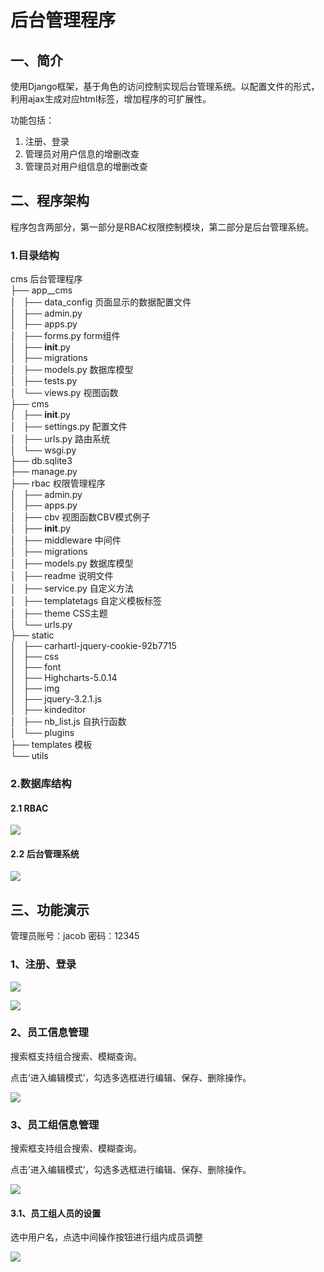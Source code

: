 # 后台管理程序


## 一、简介
使用Django框架，基于角色的访问控制实现后台管理系统。以配置文件的形式，利用ajax生成对应html标签，增加程序的可扩展性。

功能包括：</br>
1. 注册、登录</br>
2. 管理员对用户信息的增删改查</br>
3. 管理员对用户组信息的增删改查</br>



## 二、程序架构
程序包含两部分，第一部分是RBAC权限控制模块，第二部分是后台管理系统。

### 1.目录结构
cms 后台管理程序</br>
├── app__cms  </br>
│   ├── data_config  页面显示的数据配置文件 </br>
│   ├── admin.py  </br>
│   ├── apps.py  </br>
│   ├── forms.py form组件 </br>
│   ├── __init__.py  </br>
│   ├── migrations  </br>
│   ├── models.py 数据库模型 </br>
│   ├── tests.py  </br>
│   └── views.py  视图函数</br>
├── cms  </br>
│   ├── __init__.py  </br>
│   ├── settings.py  配置文件</br>
│   ├── urls.py  路由系统</br>
│   └── wsgi.py </br>
├── db.sqlite3 </br>
├── manage.py </br>
├── rbac 权限管理程序</br>
│   ├── admin.py </br>
│   ├── apps.py </br>
│   ├── cbv  视图函数CBV模式例子</br>
│   ├── __init__.py </br>
│   ├── middleware 中间件</br>
│   ├── migrations </br>
│   ├── models.py 数据库模型</br> 
│   ├── readme 说明文件</br>
│   ├── service.py 自定义方法</br>
│   ├── templatetags 自定义模板标签</br>
│   ├── theme CSS主题</br>
│   └── urls.py </br>
├── static </br>
│   ├── carhartl-jquery-cookie-92b7715 </br>
│   ├── css </br>
│   ├── font </br>
│   ├── Highcharts-5.0.14 </br>
│   ├── img </br>
│   ├── jquery-3.2.1.js </br>
│   ├── kindeditor </br>
│   ├── nb_list.js 自执行函数</br>
│   └── plugins </br>
├── templates 模板</br>
└── utils </br>

### 2.数据库结构

#### 2.1 RBAC

![](https://github.com/MMingLeung/Markdown-Picture/blob/master/cms_backend/RBAC.png?raw=true)

#### 2.2 后台管理系统

![](https://github.com/MMingLeung/Markdown-Picture/blob/master/cms_backend/backend_cms_sql.png?raw=true)


## 三、功能演示

管理员账号：jacob 密码：12345


### 1、注册、登录

![](https://github.com/MMingLeung/Markdown-Picture/blob/master/cms_backend/cms_index.png?raw=true)


![](https://github.com/MMingLeung/Markdown-Picture/blob/master/cms_backend/cms_register.png?raw=true)

### 2、员工信息管理

搜索框支持组合搜索、模糊查询。

点击‘进入编辑模式’，勾选多选框进行编辑、保存、删除操作。

![](https://github.com/MMingLeung/Markdown-Picture/blob/master/cms_backend/backend_index.png?raw=true)

### 3、员工组信息管理

搜索框支持组合搜索、模糊查询。

点击‘进入编辑模式’，勾选多选框进行编辑、保存、删除操作。

![](https://github.com/MMingLeung/Markdown-Picture/blob/master/cms_backend/backend_group.png?raw=true)

#### 3.1、员工组人员的设置

选中用户名，点选中间操作按钮进行组内成员调整

![](https://github.com/MMingLeung/Markdown-Picture/blob/master/cms_backend/backend_group_edit.png?raw=true)
